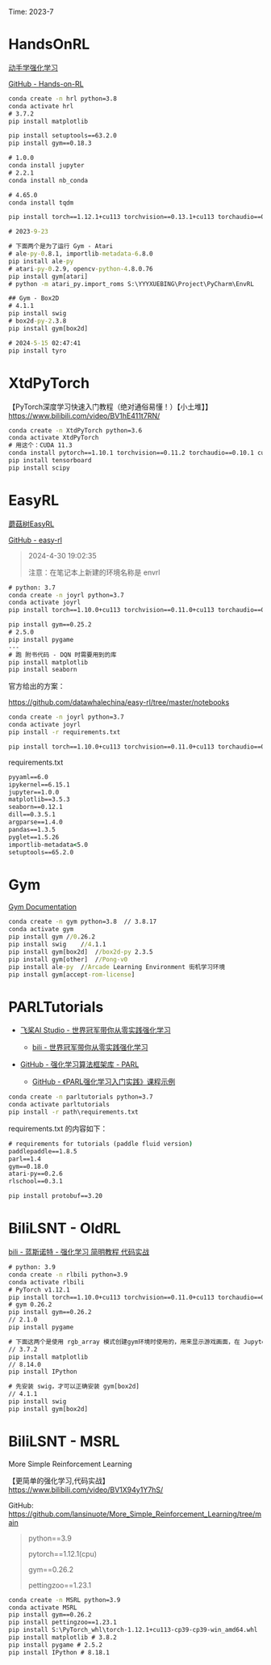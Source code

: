 Time: 2023-7

# HandsOnRL

[动手学强化学习](https://hrl.boyuai.com/chapter/intro)

[GitHub - Hands-on-RL](https://github.com/boyu-ai/Hands-on-RL)



```cmd
conda create -n hrl python=3.8
conda activate hrl
# 3.7.2
pip install matplotlib

pip install setuptools==63.2.0
pip install gym==0.18.3

# 1.0.0
conda install jupyter
# 2.2.1
conda install nb_conda

# 4.65.0
conda install tqdm

pip install torch==1.12.1+cu113 torchvision==0.13.1+cu113 torchaudio==0.12.1 --extra-index-url https://download.pytorch.org/whl/cu113

# 2023-9-23

# 下面两个是为了运行 Gym - Atari
# ale-py-0.8.1, importlib-metadata-6.8.0
pip install ale-py
# atari-py-0.2.9, opencv-python-4.8.0.76
pip install gym[atari]
# python -m atari_py.import_roms S:\YYYXUEBING\Project\PyCharm\EnvRL

## Gym - Box2D
# 4.1.1
pip install swig
# box2d-py-2.3.8
pip install gym[box2d]

# 2024-5-15 02:47:41
pip install tyro
```

# XtdPyTorch

【PyTorch深度学习快速入门教程（绝对通俗易懂！）【小土堆】】 https://www.bilibili.com/video/BV1hE411t7RN/



```cmd
conda create -n XtdPyTorch python=3.6
conda activate XtdPyTorch
# 用这个：CUDA 11.3
conda install pytorch==1.10.1 torchvision==0.11.2 torchaudio==0.10.1 cudatoolkit=11.3 -c pytorch -c conda-forge
pip install tensorboard
pip install scipy
```

# EasyRL

[蘑菇树EasyRL](https://datawhalechina.github.io/easy-rl/#/?id=%E8%98%91%E8%8F%87%E4%B9%A6easyrl)

[GitHub - easy-rl](https://github.com/datawhalechina/easy-rl)

> 2024-4-30 19:02:35
>
> 注意：在笔记本上新建的环境名称是 envrl

```cmd
# python: 3.7
conda create -n joyrl python=3.7
conda activate joyrl
pip install torch==1.10.0+cu113 torchvision==0.11.0+cu113 torchaudio==0.10.0 --extra-index-url https://download.pytorch.org/whl/cu113

pip install gym==0.25.2
# 2.5.0
pip install pygame
---
# 跑 附书代码 - DQN 时需要用到的库
pip install matplotlib
pip install seaborn
```

官方给出的方案：

https://github.com/datawhalechina/easy-rl/tree/master/notebooks

```cmd
conda create -n joyrl python=3.7
conda activate joyrl
pip install -r requirements.txt

pip install torch==1.10.0+cu113 torchvision==0.11.0+cu113 torchaudio==0.10.0 --extra-index-url https://download.pytorch.org/whl/cu113
```

requirements.txt

```cmd
pyyaml==6.0
ipykernel==6.15.1
jupyter==1.0.0
matplotlib==3.5.3
seaborn==0.12.1
dill==0.3.5.1
argparse==1.4.0
pandas==1.3.5
pyglet==1.5.26
importlib-metadata<5.0
setuptools==65.2.0
```

# Gym

[Gym Documentation](https://www.gymlibrary.dev/)



```cmd
conda create -n gym python=3.8	// 3.8.17
conda activate gym
pip install gym	//0.26.2
pip install swig	//4.1.1
pip install gym[box2d]	//box2d-py 2.3.5
pip install gym[other]	//Pong-v0
pip install ale-py	//Arcade Learning Environment 街机学习环境
pip install gym[accept-rom-license]
```

# PARLTutorials

* [飞桨AI Studio - 世界冠军带你从零实践强化学习](https://aistudio.baidu.com/aistudio/course/introduce/1335)
  * [bili - 世界冠军带你从零实践强化学习](https://www.bilibili.com/video/BV1yv411i7xd/)

* [GitHub - 强化学习算法框架库 - PARL](https://github.com/PaddlePaddle/PARL/)
  * [GitHub - 《PARL强化学习入门实践》课程示例](https://github.com/PaddlePaddle/PARL/tree/develop/examples/tutorials)



```cmd
conda create -n parltutorials python=3.7
conda activate parltutorials
pip install -r path\requirements.txt
```

requirements.txt 的内容如下：

```cmd
# requirements for tutorials (paddle fluid version)
paddlepaddle==1.8.5
parl==1.4
gym==0.18.0
atari-py==0.2.6
rlschool==0.3.1
```

```cmd
pip install protobuf==3.20
```

# BiliLSNT - OldRL

[bili - 蓝斯诺特 - 强化学习 简明教程 代码实战](https://www.bilibili.com/video/BV1Ge4y1i7L6/)



```cmd
# python: 3.9
conda create -n rlbili python=3.9
conda activate rlbili
# PyTorch v1.12.1
pip install torch==1.10.0+cu113 torchvision==0.11.0+cu113 torchaudio==0.10.0 --extra-index-url https://download.pytorch.org/whl/cu113
# gym 0.26.2
pip install gym==0.26.2
// 2.1.0
pip install pygame

# 下面这两个是使用 rgb_array 模式创建gym环境时使用的，用来显示游戏画面，在 Jupyter Notebook 中显示的是动画形式，但是在 PyCharm 中是逐个图片显示的；如果一直在 PyCharm 中使用 human 模式创建gym环境，或许可能不需要这两个包。
// 3.7.2
pip install matplotlib
// 8.14.0
pip install IPython

# 先安装 swig，才可以正确安装 gym[box2d]
// 4.1.1
pip install swig
pip install gym[box2d]
```
# BiliLSNT - MSRL
More Simple Reinforcement Learning

【更简单的强化学习,代码实战】 https://www.bilibili.com/video/BV1X94y1Y7hS/

GitHub: https://github.com/lansinuote/More_Simple_Reinforcement_Learning/tree/main



> python==3.9
>
> pytorch==1.12.1(cpu)
>
> gym==0.26.2
>
> pettingzoo==1.23.1

```cmd
conda create -n MSRL python=3.9
conda activate MSRL
pip install gym==0.26.2
pip install pettingzoo==1.23.1
pip install S:\PyTorch_whl\torch-1.12.1+cu113-cp39-cp39-win_amd64.whl
pip install matplotlib # 3.8.2
pip install pygame # 2.5.2
pip install IPython # 8.18.1
```


